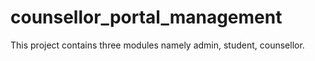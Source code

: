 # counsellor_portal_management

This project contains three modules namely admin, student, counsellor.
